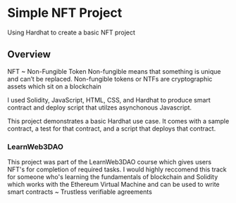 # Simple NFT Project

Using Hardhat to create a basic NFT project

## Overview

NFT ~ Non-Fungible Token
Non-fungible means that something is unique and can’t be replaced.
Non-fungible tokens or NTFs are cryptographic assets which sit on a blockchain


I used Solidity, JavaScript, HTML, CSS, and Hardhat to produce smart contract and deploy script that utilzes asynchonous Javascript.

This project demonstrates a basic Hardhat use case. It comes with a sample contract, a test for that contract, and a script that deploys that contract.

### LearnWeb3DAO

This project was part of the LearnWeb3DAO course which gives users NFT's for completion of required tasks.  I would highly reccomend this track for someone who's learning the fundamentals of blockchain and Solidity which works with the Ethereum Virtual Machine and can be used to write smart contracts ~ Trustless verifiable agreements



